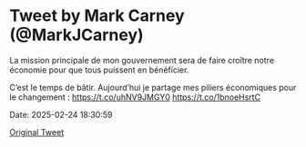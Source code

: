 # Tweet by Mark Carney (@MarkJCarney)

La mission principale de mon gouvernement sera de faire croître notre économie pour que tous puissent en bénéficier.

C’est le temps de bâtir. Aujourd’hui je partage mes piliers économiques pour le changement : https://t.co/uhNV9JMGY0 https://t.co/1bnoeHsrtC

Date: 2025-02-24 18:30:59

[Original Tweet](https://x.com/MarkJCarney/status/1894092677836132614)
